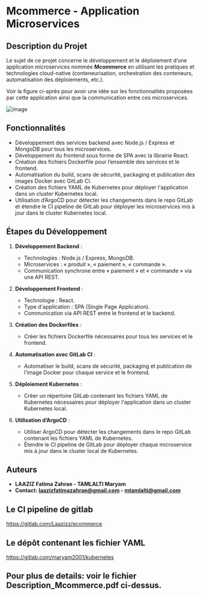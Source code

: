 # Mcommerce - Application Microservices 

## Description du Projet

Le sujet de ce projet concerne le développement et le déploiement d’une application microservices nommée **Mcommerce** en utilisant les pratiques et technologies cloud-native (conteneurisation, orchestration des conteneurs, automatisation des déploiements, etc.). 

Voir la figure ci-après pour avoir une idée sur les fonctionnalités proposées par cette application ainsi que la communication entre ces microservices.

![image](https://github.com/fatimazahraelaaziz/Mcommerce/assets/96253973/0606554b-4460-4203-ba9e-d1058d99a77d)

## Fonctionnalités

- Développement des services backend avec Node.js / Express et MongoDB pour tous les microservices.
- Développement du frontend sous forme de SPA avec la librairie React.
- Création des fichiers Dockerfile pour l’ensemble des services et le frontend.
- Automatisation du build, scans de sécurité, packaging et publication des images Docker avec GitLab CI.
- Création des fichiers YAML de Kubernetes pour déployer l'application dans un cluster Kubernetes local.
- Utilisation d’ArgoCD pour détecter les changements dans le repo GitLab et étendre le CI pipeline de GitLab pour déployer les microservices mis à jour dans le cluster Kubernetes local.

## Étapes du Développement

1. **Développement Backend** :
    - Technologies : Node.js / Express, MongoDB.
    - Microservices : « produit », « paiement », « commande ».
    - Communication synchrone entre « paiement » et « commande » via une API REST.

2. **Développement Frontend** :
    - Technologie : React.
    - Type d'application : SPA (Single Page Application).
    - Communication via API REST entre le frontend et le backend.

3. **Création des Dockerfiles** :
    - Créer les fichiers Dockerfile nécessaires pour tous les services et le frontend.

4. **Automatisation avec GitLab CI** :
    - Automatiser le build, scans de sécurité, packaging et publication de l’image Docker pour chaque service et le frontend.

5. **Déploiement Kubernetes** :
    - Créer un répertoire GitLab contenant les fichiers YAML de Kubernetes nécessaires pour déployer l'application dans un cluster Kubernetes local.

6. **Utilisation d’ArgoCD** :
    - Utiliser ArgoCD pour détecter les changements dans le repo GitLab contenant les fichiers YAML de Kubernetes.
    - Étendre le CI pipeline de GitLab pour déployer chaque microservice mis à jour dans le cluster local de Kubernetes.

## Auteurs

- **LAAZIZ Fatima Zahrae - TAMLALTI Maryam**
- **Contact: laazizfatimazahrae@gmail.com - mtamlalti@gmail.com**

## Le CI pipeline de gitlab 

https://gitlab.com/Laazizz/ecommerce


## Le dépôt contenant les fichier YAML

https://gitlab.com/maryam2001/kubernetes

## Pour plus de details: voir le fichier Description_Mcommerce.pdf ci-dessus.
